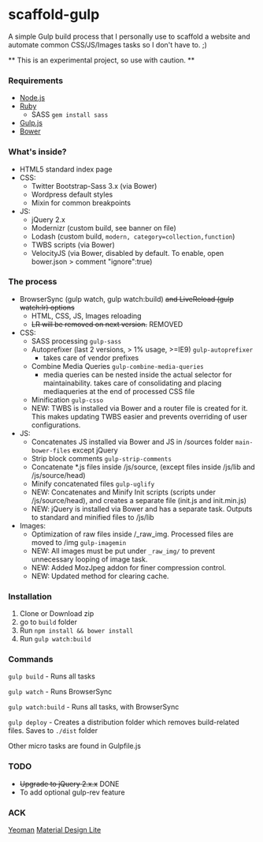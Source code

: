 # scaffold-gulp #

A simple Gulp build process that I personally use to scaffold a website and automate common CSS/JS/Images tasks so I don't have to. ;)

** This is an experimental project, so use with caution. **

### Requirements ###
* [Node.js](https://nodejs.org/)
* [Ruby](https://www.ruby-lang.org/en/downloads/)
    * SASS `gem install sass`
* [Gulp.js](http://gulpjs.com/)
* [Bower](http://bower.io/)

### What's inside? ###

* HTML5 standard index page
* CSS:
    * Twitter Bootstrap-Sass 3.x (via Bower)
    * Wordpress default styles
    * Mixin for common breakpoints
* JS:
    * jQuery 2.x
    * Modernizr (custom build, see banner on file)
    * Lodash (custom build, `modern, category=collection,function`)
    * TWBS scripts (via Bower)
    * VelocityJS (via Bower, disabled by default. To enable, open bower.json > comment "ignore":true)

### The process ###

* BrowserSync (gulp watch, gulp watch:build) ~~and LiveReload (gulp watch:lr) options~~
    * HTML, CSS, JS, Images reloading
    * ~~LR will be removed on next version.~~ REMOVED
* CSS:
    * SASS processing `gulp-sass`
    * Autoprefixer (last 2 versions, > 1% usage, >=IE9) `gulp-autoprefixer`
        * takes care of vendor prefixes
    * Combine Media Queries `gulp-combine-media-queries`
        * media queries can be nested inside the actual selector for maintainability. takes care of consolidating and placing mediaqueries at the end of processed CSS file
    * Minification `gulp-csso`
    * NEW: TWBS is installed via Bower and a router file is created for it. This makes updating TWBS easier and prevents overriding of user configurations.
* JS:
    * Concatenates JS installed via Bower and JS in /sources folder `main-bower-files` except jQuery
    * Strip block comments `gulp-strip-comments`
    * Concatenate *.js files inside /js/source, (except files inside /js/lib and /js/source/head)
    * Minify concatenated files `gulp-uglify`
    * NEW: Concatenates and Minify Init scripts (scripts under /js/source/head), and creates a separate file (init.js and init.min.js)
    * NEW: jQuery is installed via Bower and has a separate task. Outputs to standard and minified files to /js/lib
* Images:
    * Optimization of raw files inside /_raw_img. Processed files are moved to /img `gulp-imagemin`
    * NEW: All images must be put under `_raw_img/` to prevent unnecessary looping of image task.
    * NEW: Added MozJpeg addon for finer compression control.
    * NEW: Updated method for clearing cache.

### Installation ###

1. Clone or Download zip
2. go to `build` folder
3. Run `npm install && bower install`
4. Run `gulp watch:build`

### Commands ###

`gulp build` - Runs all tasks

`gulp watch` - Runs BrowserSync

`gulp watch:build` - Runs all tasks, with BrowserSync

`gulp deploy` - Creates a distribution folder which removes build-related files. Saves to `./dist` folder

Other micro tasks are found in Gulpfile.js

### TODO ###
* ~~Upgrade to jQuery 2.x.x~~ DONE
* To add optional gulp-rev feature

### ACK ###
[Yeoman](http://yeoman.io/)
[Material Design Lite](https://github.com/google/material-design-lite)
